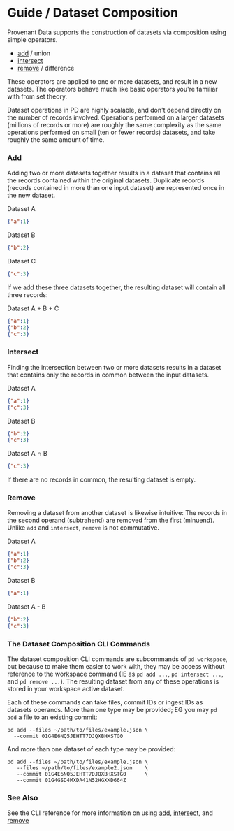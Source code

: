 # Guide / Dataset Composition

Provenant Data supports the construction of datasets via composition using
simple operators.

* [add](/docs/commands/pd_workspace_add.html) / union
* [intersect](/docs/commands/pd_workspace_intersect.html)
* [remove](/docs/commands/pd_workspace_remove.html) / difference

These operators are applied to one or more datasets, and result in a new
datasets. The operators behave much like basic operators you're familiar with
from set theory.

Dataset operations in PD are highly scalable, and don't depend directly on the
number of records involved. Operations performed on a larger datasets (millions
of records or more) are roughly the same complexity as the same operations
performed on small (ten or fewer records) datasets, and take roughly the same
amount of time.

### Add

Adding two or more datasets together results in a dataset that contains all the
records contained within the original datasets. Duplicate records (records
contained in more than one input dataset) are represented once in the new
dataset.

Dataset A

```json
{"a":1}
```

Dataset B

```json
{"b":2}
```


Dataset C

```json
{"c":3}
```

If we add these three datasets together, the resulting dataset will contain all
three records:

Dataset A + B + C

```json
{"a":1}
{"b":2}
{"c":3}
```

### Intersect

Finding the intersection between two or more datasets results in a dataset that
contains only the records in common between the input datasets.

Dataset A

```json
{"a":1}
{"c":3}
```

Dataset B

```json
{"b":2}
{"c":3}
```

Dataset A ∩ B

```json
{"c":3}
```

If there are no records in common, the resulting dataset is empty.

### Remove

Removing a dataset from another dataset is likewise intuitive: The records in
the second operand (subtrahend) are removed from the first (minuend). Unlike
`add` and `intersect`, `remove` is not commutative.

Dataset A

```json
{"a":1}
{"b":2}
{"c":3}
```

Dataset B

```json
{"a":1}
```

Dataset A - B

```json
{"b":2}
{"c":3}
```

### The Dataset Composition CLI Commands

The dataset composition CLI commands are subcommands of `pd workspace`, but
because to make them easier to work with, they may be access without reference
to the workspace command (IE as `pd add ...`, `pd intersect ...`, and `pd
remove ...`). The resulting dataset from any of these operations is stored in
your workspace active dataset.

Each of these commands can take files, commit IDs or ingest IDs as datasets
operands. More than one type may be provided; EG you may `pd add` a file to an
existing commit:

```shell
pd add --files ~/path/to/files/example.json \
  --commit 01G4E6NQ5JEHTT7DJQXBHXSTG0
```

And more than one dataset of each type may be provided:

```shell
pd add --files ~/path/to/files/example.json \
   --files ~/path/to/files/example2.json    \
   --commit 01G4E6NQ5JEHTT7DJQXBHXSTG0      \
   --commit 01G4GSD4MXDA41N52HGXKD664Z
```

### See Also

See the CLI reference for more information on using
[add](/docs/commands/pd_workspace_add.html),
[intersect](/docs/commands/pd_workspace_intersect.html), and
[remove](/docs/commands/pd_workspace_remove.html)
